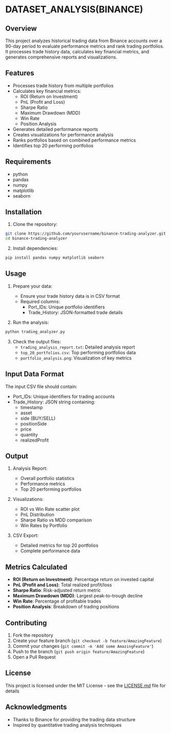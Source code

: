 # DATASET_ANALYSIS(BINANCE)

## Overview
This project analyzes historical trading data from Binance accounts over a 90-day period to evaluate performance metrics and rank trading portfolios. It processes trade history data, calculates key financial metrics, and generates comprehensive reports and visualizations.

## Features
- Processes trade history from multiple portfolios
- Calculates key financial metrics:
  - ROI (Return on Investment)
  - PnL (Profit and Loss)
  - Sharpe Ratio
  - Maximum Drawdown (MDD)
  - Win Rate
  - Position Analysis
- Generates detailed performance reports
- Creates visualizations for performance analysis
- Ranks portfolios based on combined performance metrics
- Identifies top 20 performing portfolios

## Requirements
- python
- pandas
- numpy
- matplotlib
- seaborn

## Installation
1. Clone the repository:
```bash
git clone https://github.com/yourusername/binance-trading-analyzer.git
cd binance-trading-analyzer
```

2. Install dependencies:
```bash
pip install pandas numpy matplotlib seaborn
```

## Usage
1. Prepare your data:
   - Ensure your trade history data is in CSV format
   - Required columns:
     - Port_IDs: Unique portfolio identifiers
     - Trade_History: JSON-formatted trade details

2. Run the analysis:
```bash
python trading_analyzer.py
```

3. Check the output files:
   - `trading_analysis_report.txt`: Detailed analysis report
   - `top_20_portfolios.csv`: Top performing portfolios data
   - `portfolio_analysis.png`: Visualization of key metrics

## Input Data Format
The input CSV file should contain:
- Port_IDs: Unique identifiers for trading accounts
- Trade_History: JSON string containing:
  - timestamp
  - asset
  - side (BUY/SELL)
  - positionSide
  - price
  - quantity
  - realizedProfit

## Output
1. Analysis Report:
   - Overall portfolio statistics
   - Performance metrics
   - Top 20 performing portfolios

2. Visualizations:
   - ROI vs Win Rate scatter plot
   - PnL Distribution
   - Sharpe Ratio vs MDD comparison
   - Win Rates by Portfolio

3. CSV Export:
   - Detailed metrics for top 20 portfolios
   - Complete performance data

## Metrics Calculated
- **ROI (Return on Investment)**: Percentage return on invested capital
- **PnL (Profit and Loss)**: Total realized profit/loss
- **Sharpe Ratio**: Risk-adjusted return metric
- **Maximum Drawdown (MDD)**: Largest peak-to-trough decline
- **Win Rate**: Percentage of profitable trades
- **Position Analysis**: Breakdown of trading positions

## Contributing
1. Fork the repository
2. Create your feature branch (`git checkout -b feature/AmazingFeature`)
3. Commit your changes (`git commit -m 'Add some AmazingFeature'`)
4. Push to the branch (`git push origin feature/AmazingFeature`)
5. Open a Pull Request

## License
This project is licensed under the MIT License - see the [LICENSE.md](LICENSE.md) file for details

## Acknowledgments
- Thanks to Binance for providing the trading data structure
- Inspired by quantitative trading analysis techniques